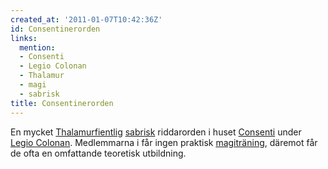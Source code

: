 ```yaml
---
created_at: '2011-01-07T10:42:36Z'
id: Consentinerorden
links:
  mention:
  - Consenti
  - Legio Colonan
  - Thalamur
  - magi
  - sabrisk
title: Consentinerorden
---
```


En mycket [Thalamurfientlig][] [sabrisk] riddarorden i huset [Consenti] under [Legio Colonan].
Medlemmarna i får ingen praktisk [magiträning], däremot får de ofta en omfattande teoretisk
utbildning.

  [Thalamurfientlig]: Thalamur
  [sabrisk]: sabrisk
  [Consenti]: Consenti
  [Legio Colonan]: Legio_Colonan
  [magiträning]: magi